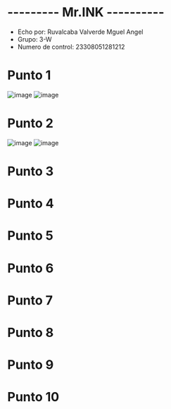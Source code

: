 # --------- Mr.INK ----------
- Echo por: Ruvalcaba Valverde Mguel Angel
- Grupo: 3-W
- Numero de control: 23308051281212

# Punto 1
![image](https://github.com/user-attachments/assets/ddbc9eae-7d2e-4b26-a7c9-221cd80908fb)
![image](https://github.com/user-attachments/assets/47c0a22e-500b-4529-ab4f-954b007e552c)

# Punto 2
![image](https://github.com/user-attachments/assets/b7df0672-ba86-423f-b01d-7aabd103a237)
![image](https://github.com/user-attachments/assets/ee338f4a-caae-49f8-ac78-57dcf1c23c0b)

# Punto 3

# Punto 4

# Punto 5

# Punto 6

# Punto 7

# Punto 8

# Punto 9

# Punto 10
